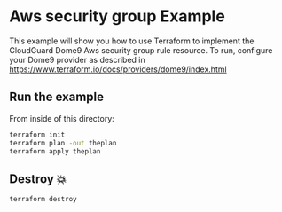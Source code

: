 # Aws security group Example

This example will show you how to use Terraform to implement the CloudGuard Dome9 Aws security group rule resource.
To run, configure your Dome9 provider as described in https://www.terraform.io/docs/providers/dome9/index.html

## Run the example

From inside of this directory:

```bash
terraform init
terraform plan -out theplan
terraform apply theplan
```

## Destroy 💥

```bash
terraform destroy
```
